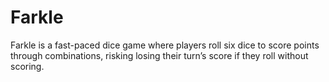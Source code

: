# Farkle
Farkle is a fast-paced dice game where players roll six dice to score points through combinations, risking losing their turn’s score if they roll without scoring.
